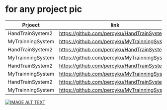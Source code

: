 # for any project pic

| Prjoect           | link                                         | note |
| ----------------- | -------------------------------------------- | ---- |
| HandTrainSystem2  | https://github.com/percyku/HandTrainSystem2  |      |
| MyTrainningSystem | https://github.com/percyku/MyTrainningSystem |      |
| HandTrainSystem2  | https://github.com/percyku/HandTrainSystem2  |      |
| MyTrainningSystem | https://github.com/percyku/MyTrainningSystem |      |
| HandTrainSystem2  | https://github.com/percyku/HandTrainSystem2  |      |
| MyTrainningSystem | https://github.com/percyku/MyTrainningSystem |      |
| HandTrainSystem2  | https://github.com/percyku/HandTrainSystem2  |      |
| MyTrainningSystem | https://github.com/percyku/MyTrainningSystem |      |

[![IMAGE ALT TEXT](https://i9.ytimg.com/vi_webp/aYlfZWj7pvc/mq2.webp?sqp=CJij97kG&rs=AOn4CLD2hhhuHkUpnX-RWVIDRKmPq9oMPg)](https://www.youtube.com/watch?v=aYlfZWj7pvc "Unity Snake Game")
